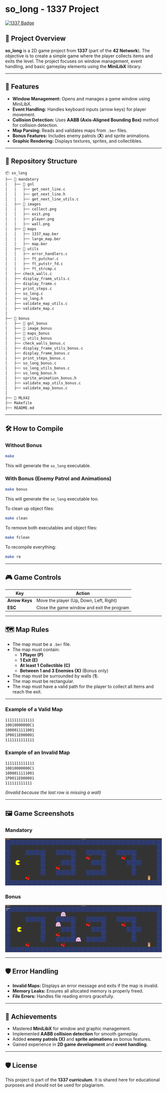 # so_long - 1337 Project  

[![1337 Badge](https://img.shields.io/badge/1337-Project-blue)](https://www.42network.org/)  

## 📜 Project Overview  

**so_long** is a 2D game project from **1337** (part of the **42 Network**). The objective is to create a simple game where the player collects items and exits the level. The project focuses on window management, event handling, and basic gameplay elements using the **MiniLibX** library.

---

## 🚀 Features  

- **Window Management:** Opens and manages a game window using MiniLibX.
- **Event Handling:** Handles keyboard inputs (arrow keys) for player movement.
- **Collision Detection:** Uses **AABB (Axis-Aligned Bounding Box)** method for collision detection.
- **Map Parsing:** Reads and validates maps from `.ber` files.
- **Bonus Features:** Includes enemy patrols (**X**) and sprite animations.
- **Graphic Rendering:** Displays textures, sprites, and collectibles.

---

## 📂 Repository Structure  

```plaintext  
📦 so_long
├── 📂 mandatory
│   ├── 📂 gnl
│   │   ├── get_next_line.c
│   │   ├── get_next_line.h
│   │   ├── get_next_line_utils.c
│   ├── 📂 images
│   │   ├── collect.png
│   │   ├── exit.png
│   │   ├── player.png
│   │   ├── wall.png
│   ├── 📂 maps
│   │   ├── 1337_map.ber
│   │   ├── large_map.ber
│   │   ├── map.ber
│   ├── 📂 utils
│   │   ├── error_handlers.c
│   │   ├── ft_putchar.c
│   │   ├── ft_putstr_fd.c
│   │   ├── ft_strcmp.c
│   ├── check_walls.c
│   ├── display_frame_utils.c
│   ├── display_frame.c
│   ├── print_steps.c
│   ├── so_long.c
│   ├── so_long.h
│   ├── validate_map_utils.c
│   ├── validate_map.c
│
├── 📂 bonus
│   ├── 📂 gnl_bonus
│   ├── 📂 image_bonus
│   ├── 📂 maps_bonus
│   ├── 📂 utils_bonus
│   ├── check_walls_bonus.c
│   ├── display_frame_utils_bonus.c
│   ├── display_frame_bonus.c
│   ├── print_steps_bonus.c
│   ├── so_long_bonus.c
│   ├── so_long_utils_bonus.c
│   ├── so_long_bonus.h
│   ├── sprite_animation_bonus.h
│   ├── validate_map_utils_bonus.c
│   ├── validate_map_bonus.c
│
├── 📂 MLX42
├── Makefile
├── README.md
```

---

## 🛠️ How to Compile  

### Without Bonus  
```bash  
make  
```  
This will generate the `so_long` executable.  

### With Bonus (Enemy Patrol and Animations)  
```bash  
make bonus  
```  
This will generate the `so_long` executable too.  

To clean up object files:  
```bash  
make clean  
```  

To remove both executables and object files:  
```bash  
make fclean  
```  

To recompile everything:  
```bash  
make re  
```  

---

## 🎮 Game Controls  

| Key  | Action |  
|------|--------|  
| **Arrow Keys** | Move the player (Up, Down, Left, Right) |  
| **ESC** | Close the game window and exit the program |  

---

## 🗺️ Map Rules  

- The map must be a `.ber` file.
- The map must contain:
  - **1 Player (P)**
  - **1 Exit (E)**
  - **At least 1 Collectible (C)**
  - **Between 1 and 3 Enemies (X)** (Bonus only)
- The map must be surrounded by walls (**1**).
- The map must be rectangular.
- The map must have a valid path for the player to collect all items and reach the exit.

---

### Example of a Valid Map  

```plaintext  
1111111111111
10010000000C1
1000011111001
1P0011E000001
1111111111111
```  

### Example of an Invalid Map  

```plaintext  
1111111111111
10010000000C1
1000011111001
1P0011E000001
111111111111
```  
*(Invalid because the last row is missing a wall)*  

---

## 🖼️ Game Screenshots  

### Mandatory  
![Mandatory Game Screenshot](dev_tools/mandatory.png)  

### Bonus  
![Bonus Game Screenshot](dev_tools/bonus.png)  

---

## 🛡️ Error Handling  

- **Invalid Maps:** Displays an error message and exits if the map is invalid.
- **Memory Leaks:** Ensures all allocated memory is properly freed.
- **File Errors:** Handles file reading errors gracefully.

---

## 🌟 Achievements  

- Mastered **MiniLibX** for window and graphic management.
- Implemented **AABB collision detection** for smooth gameplay.
- Added **enemy patrols (X)** and **sprite animations** as bonus features.
- Gained experience in **2D game development** and **event handling**.

---

## 🛡️ License  

This project is part of the **1337 curriculum**. It is shared here for educational purposes and should not be used for plagiarism.
